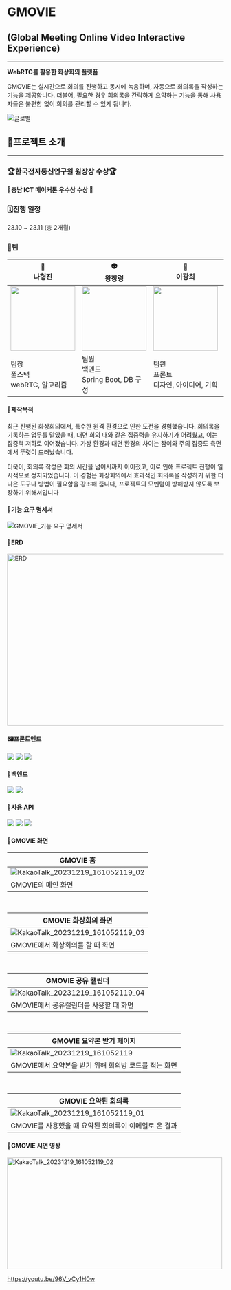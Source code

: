 
# GMOVIE

## (Global Meeting Online Video Interactive Experience)

---

**WebRTC를 활용한 화상회의 플랫폼**

GMOVIE는 실시간으로 회의를 진행하고 동시에 녹음하며, 자동으로 회의록을 작성하는 기능을 제공합니다. 더불어, 필요한 경우 회의록을 간략하게 요약하는 기능을 통해 사용자들은 불편함 없이 회의를 관리할 수 있게 됩니다.

![글로벌](https://github.com/nahollo/GMOVIE/assets/145747048/6ea01340-4d75-435a-80d9-7945e5422473)

## 🦧프로젝트 소개

---

### 🏆한국전자통신연구원 원장상 수상🏆

**🎉충남 ICT 메이커톤 우수상 수상 🎉**

### 🗓️진행 일정

23.10 ~ 23.11 (총 2개월)

### 🤝팀

| 🦏<br>나형진 | 👽<br>왕장령 | 🐶<br>이광희 | 🐱<br>정경희 |
| --- | --- | --- | --- |
| <img src="https://github.com/nahollo/GMOVIE/assets/137711359/993ad94b-c02a-4db3-83bf-a30d82eb8d02" width="150" height="150"> | <img src="https://github.com/nahollo/GMOVIE/assets/137711359/3c20a37a-6595-465b-92e6-5cf5e743fa4f" width="150" height="150"> | <img src="https://github.com/nahollo/GMOVIE/assets/137711359/15cbf46b-e1ed-44d3-889b-408634c301c5" width="150" height="150"> | <img src="https://github.com/nahollo/GMOVIE/assets/137711359/7704e151-8246-45c3-9979-156596c8d5b1" width="150" height="150"> |
| 팀장<br>풀스택<br>webRTC, 알고리즘 | 팀원<br>백엔드<br>Spring Boot, DB 구성 | 팀원<br>프론트<br>디자인, 아이디어, 기획 | 팀원<br>백엔드<br>DB 설계, 음성 파일 변환 |

#### 🥑제작목적

최근 진행된 화상회의에서, 특수한 원격 환경으로 인한 도전을 경험했습니다. 회의록을 기록하는 업무를 맡았을 때, 대면 회의 때와 같은 집중력을 유지하기가 어려웠고, 이는 집중력 저하로 이어졌습니다. 가상 환경과 대면 환경의 차이는 참여와 주의 집중도 측면에서 뚜렷이 드러났습니다.

더욱이, 회의록 작성은 회의 시간을 넘어서까지 이어졌고, 이로 인해 프로젝트 진행이 일시적으로 정지되었습니다. 이 경험은 화상회의에서 효과적인 회의록을 작성하기 위한 더 나은 도구나 방법이 필요함을 강조해 줍니다, 프로젝트의 모멘텀이 방해받지 않도록 보장하기 위해서입니다


#### 📜기능 요구 명세서
![GMOVIE_기능 요구 명세서](https://github.com/nahollo/GMOVIE/assets/145747048/97a34221-afd2-4049-b40f-064ff64d9eed)

#### 💾ERD

<img alt="ERD" src="https://github.com/nahollo/GMOVIE/assets/145747048/af2433c7-d627-4aa2-a739-de6777f22906"  width="800" height="400">

#### 🖼프론트엔드
<img src="https://img.shields.io/badge/html5-E34F26?style=for-the-badge&logo=HTML&logoColor=white">&nbsp;<img src="https://img.shields.io/badge/css3-1572B6?style=for-the-badge&logo=CSS&logoColor=white">&nbsp;<img src="https://img.shields.io/badge/javascript-F7DF1E?style=for-the-badge&logo=javascript&logoColor=white">

#### 📡백엔드
<img src="https://img.shields.io/badge/spring boot-6DB33F?style=for-the-badge&logo=springboot&logoColor=white">&nbsp;<img src="https://img.shields.io/badge/node.js-339933?style=for-the-badge&logo=nodedotjs&logoColor=white">
<br>
#### 🥦사용 API
<img src="https://img.shields.io/badge/ffmpeg-007808?style=for-the-badge&logo=ffmpeg&logoColor=white">&nbsp;<img src="https://img.shields.io/badge/webrtc-333333?style=for-the-badge&logo=webrtc&logoColor=white">&nbsp;<img src="https://img.shields.io/badge/openai-412991?style=for-the-badge&logo=openai&logoColor=white">


#### 👻GMOVIE 화면
|GMOVIE 홈|
|---|
|![KakaoTalk_20231219_161052119_02](https://github.com/nahollo/GMOVIE/assets/137711359/a8eb1ccb-f2d6-4e48-acb7-79dc5ef56ee2)|
|GMOVIE의 메인 화면|

<br>

|GMOVIE 화상회의 화면|
|---|
|![KakaoTalk_20231219_161052119_03](https://github.com/nahollo/GMOVIE/assets/137711359/dac6e42a-a93f-434c-bc5c-68b2ec072444)|
|GMOVIE에서 화상회의를 할 때 화면|

<br>

|GMOVIE 공유 캘린더|
|---|
|![KakaoTalk_20231219_161052119_04](https://github.com/nahollo/GMOVIE/assets/137711359/dc8ab77b-2c72-4971-8da3-1ba847622765)|
|GMOVIE에서 공유캘린더를 사용할 때 화면|

<br>

|GMOVIE 요약본 받기 페이지|
|---|
|![KakaoTalk_20231219_161052119](https://github.com/nahollo/GMOVIE/assets/137711359/123e658d-0294-4f56-bf4f-a5a9c75c7228)|
|GMOVIE에서 요약본을 받기 위해 회의방 코드를 적는 화면|

<br>

|GMOVIE 요약된 회의록|
|---|
|![KakaoTalk_20231219_161052119_01](https://github.com/nahollo/GMOVIE/assets/137711359/99b3f2c4-de00-4970-886e-470e48d81430)|
|GMOVIE를 사용했을 때 요약된 회의록이 이메일로 온 결과|

#### 👻GMOVIE 시연 영상

<a href="https://youtu.be/96V_vCy1H0w">
    <img src="https://github.com/nahollo/GMOVIE/assets/145747048/e1e5555b-90e9-4176-9e87-cb254af1df84" alt="KakaoTalk_20231219_161052119_02"  width="500" height="260">
</a>
<br>




https://youtu.be/96V_vCy1H0w


